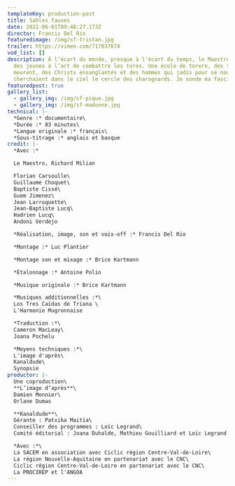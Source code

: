 ```yaml
---
templateKey: production-post
title: Sables fauves
date: 2022-06-01T09:48:27.173Z
director: Francis Del Rio
featuredimage: /img/sf-tristan.jpg
trailer: https://vimeo.com/717037674
vod_list: []
description: À l’écart du monde, presque à l’écart du temps, le Maestro initie
  des jeunes à l’art de combattre les toros. Une école de torero, des toros qui
  meurent, des Christs ensanglantés et des hommes qui jadis pour se nourrir,
  cherchaient dans le ciel le cercle des charognards. Je sonde ma fascination.
featuredpost: true
gallery_list:
  - gallery_img: /img/sf-pique.jpg
  - gallery_img: /img/sf-madonne.jpg
technical: |-
  *Genre :* documentaire\
  *Durée :* 83 minutes\
  *Langue originale :* français\
  *Sous-titrage :* anglais et basque
credit: |-
  *Avec :*

  Le Maestro, Richard Milian

  Florian Carsoulle\
  Guillaume Choquet\
  Baptiste Cissé\
  Guem Jimenez\
  Jean Larroquette\
  Jean-Baptiste Lucq\
  Hadrien Lucq\
  Andoni Verdejo

  *Réalisation, image, son et voix-off :* Francis Del Rio

  *Montage :* Luc Plantier

  *Montage son et mixage :* Brice Kartmann

  *Étalonnage :* Antoine Polin

  *Musique originale :* Brice Kartmann

  *Musiques additionnelles :*\
  Los Tres Caïdas de Triana \
  L'Harmonie Mugronnaise 

  *Traduction :*\
  Cameron MacLeay\
  Joana Pochelu

  *Moyens techniques :*\
  L'image d'après\
  Kanaldude\
  Synopsie
productor: |-
  Une coproduction\
  **L’image d’après**\
  Damien Monnier\
  Orlane Dumas

  **Kanaldude**\
  Gérante : Patxika Maitia\
  Conseiller des programmes : Loïc Legrand\
  Comité éditorial : Joana Duhalde, Mathieu Gouilliard et Loïc Legrand

  *Avec :*\
  La SACEM en association avec Ciclic région Centre-Val-de-Loire\
  La région Nouvelle-Aquitaine en partenariat avec le CNC\
  Ciclic région Centre-Val-de-Loire en partenariat avec le CNC\
  La PROCIREP et l'ANGOA
---
```

